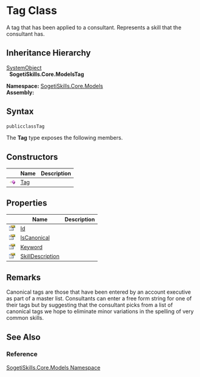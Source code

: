 Tag Class
=========
A tag that has been applied to a consultant. Represents a skill that the consultant has.


Inheritance Hierarchy
---------------------
[SystemObject][1]  
  **SogetiSkills.Core.ModelsTag**  

**Namespace:** [SogetiSkills.Core.Models][2]  
**Assembly:**

Syntax
------

```csharp
publicclassTag
```

The **Tag** type exposes the following members.


Constructors
------------

                 | Name     | Description 
---------------- | -------- | ----------- 
![Public method] | [Tag][3] |             


Properties
----------

                   | Name                  | Description 
------------------ | --------------------- | ----------- 
![Public property] | [Id][4]               |             
![Public property] | [IsCanonical][5]      |             
![Public property] | [Keyword][6]          |             
![Public property] | [SkillDescription][7] |             


Remarks
-------
Canonical tags are those that have been entered by an account executive as part of a master list. Consultants can enter a free form string for one of their tags but by suggesting that the consultant picks from a list of canonical tags we hope to eliminate minor variations in the spelling of very common skills. 

See Also
--------

### Reference
[SogetiSkills.Core.Models Namespace][2]  

[1]: http://msdn.microsoft.com/en-us/library/e5kfa45b
[2]: ../README.md
[3]: _ctor.md
[4]: Id.md
[5]: IsCanonical.md
[6]: Keyword.md
[7]: SkillDescription.md
[Public method]: ../../_icons/pubmethod.gif "Public method"
[Public property]: ../../_icons/pubproperty.gif "Public property"